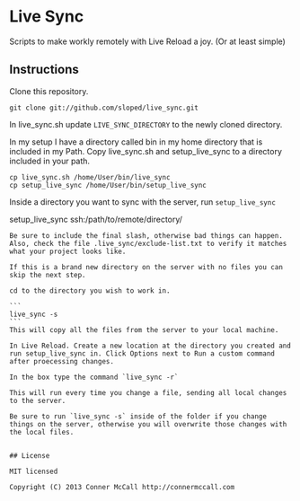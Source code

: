 # Live Sync

Scripts to make workly remotely with Live Reload a joy. (Or at least simple)

## Instructions

Clone this repository. 

```
git clone git://github.com/sloped/live_sync.git
```


In live_sync.sh update `LIVE_SYNC_DIRECTORY` to the newly cloned directory. 

In my setup I have a directory called bin in my home directory that is included in my Path. Copy live_sync.sh and setup_live_sync to a directory included in your path. 

```
cp live_sync.sh /home/User/bin/live_sync
cp setup_live_sync /home/User/bin/setup_live_sync
```
Inside a directory you want to sync with the server, run `setup_live_sync`

setup_live_sync ssh:/path/to/remote/directory/
````
Be sure to include the final slash, otherwise bad things can happen. Also, check the file .live_sync/exclude-list.txt to verify it matches what your project looks like. 

If this is a brand new directory on the server with no files you can skip the next step. 

cd to the directory you wish to work in. 

```
live_sync -s
```
This will copy all the files from the server to your local machine. 

In Live Reload. Create a new location at the directory you created and run setup_live_sync in. Click Options next to Run a custom command after proecessing changes. 

In the box type the command `live_sync -r` 

This will run every time you change a file, sending all local changes to the server. 

Be sure to run `live_sync -s` inside of the folder if you change things on the server, otherwise you will overwrite those changes with the local files. 


## License

MIT licensed

Copyright (C) 2013 Conner McCall http://connermccall.com